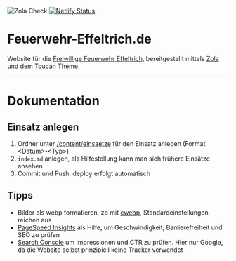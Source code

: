 ![Zola Check](https://github.com/Feuerwehr-Effeltrich/feuerwehr-effeltrich.de/actions/workflows/check.yml/badge.svg) [![Netlify Status](https://api.netlify.com/api/v1/badges/ed633b0e-accf-461a-b99b-d685c6fb2e3e/deploy-status)](https://app.netlify.com/sites/feuerwehr-effeltrich/deploys)

# Feuerwehr-Effeltrich.de

Website für die [Freiwillige Feuerwehr Effeltrich](https://feuerwehr-effeltrich.de),
bereitgestellt mittels [Zola](https://getzola.org/) und dem [Toucan Theme](https://toucan.coinduf.eu/).

---

# Dokumentation

## Einsatz anlegen

1. Ordner unter [/content/einsaetze](/content/einsaetze/) für den Einsatz anlegen (Format \<Datum\>-\<Typ\>)
2. `index.md` anlegen, als Hilfestellung kann man sich frühere Einsätze ansehen
3. Commit und Push, deploy erfolgt automatisch

## Tipps

- Bilder als webp formatieren, zb mit [cwebp](https://developers.google.com/speed/webp/docs/cwebp), Standardeinstellungen reichen aus
- [PageSpeed Insights](https://pagespeed.web.dev/) als Hilfe, um Geschwindigkeit, Barrierefreiheit und SEO zu prüfen
- [Search Console](https://search.google.com/search-console) um Impressionen und CTR zu prüfen. Hier nur Google, da die Website selbst prinzipiell keine Tracker verwendet

